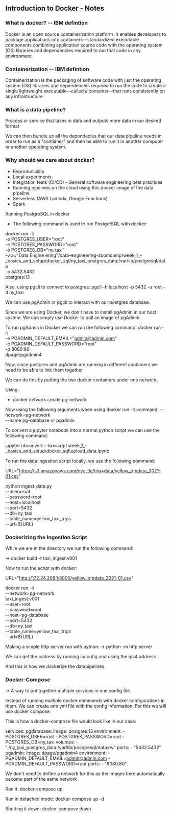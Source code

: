 ## Introduction to Docker - Notes

### What is docker? -- IBM defintion
Docker is an open source containerization platform. It enables developers to package applications into containers—standardized executable components combining application source code with the operating system (OS) libraries and dependencies required to run that code in any environment

### Containerization -- IBM defintion
Containerization is the packaging of software code with just the operating system (OS) libraries and dependencies required to run the code to create a single lightweight executable—called a container—that runs consistently on any infrastructure

### What is a data pipeline?
Process or service that takes in data and outputs more data in our desired format

We can then bundle up all the dependecies that our data pipeline needs in order to run as a "contianer" and then be able to run it in another computer or another operating system. 

### Why should we care about docker?
- Reproducibility
- Local experiments
- Integration tests (CI/CD) - General software engineering best practices
- Running pipelines on the cloud using this docker image of the data pipeline
- Serverless (AWS Lambda, Google Functions)
- Spark

Running PostgreSQL in docker
- The following command is used to run PostgreSQL with docker:

 docker run -it   
 -e POSTGRES_USER="root"   
 -e POSTGRES_PASSWORD="root"   
 -e POSTGRES_DB="ny_taxi"   
 -v a:/"Data Engine
ering"/data-engineering-zoomcamp/week_1_-_basics_and_setup/docker_sql/ny_taxi_postgres_data:/var/lib/postgresql/data   
-p 5432:5432   
postgres:13

Also, using pgcli to connect to postgres:
pgcli -h localhost -p 5432 -u root -d ny_taxi

We can use pgAdmin or pgcli to interact with our postgres database. 

Since we are using Docker, we don't have to install pgAdmin in our host system.
We can simply use Docker to pull an image of pgAdmin. 

To run pgAdmin in Docker we can run the following command:
docker run -it \
  -e PGADMIN_DEFAULT_EMAIL="admin@admin.com" \
  -e PGADMIN_DEFAULT_PASSWORD="root" \
  -p 8080:80 \
  dpage/pgadmin4

Now, since postgres and pgAdmin are running in different contianers
we need to be able to link them together

We can do this by putting the two docker containers under one network. 

Using:
- docker network create pg-network

Now using the following arguments when using docker run -it command:
--network=pg-network\
--name pg-database or pgadmin


To convert a jupyter notebook into a normal python script we can use the following command:

jupyter nbconvert --to=script week_1_-_basics_and_setup\docker_sql\upload_data.ipynb

To run the data ingestion script locally, we use the following command: 

URL="https://s3.amazonaws.com/nyc-tlc/trip+data/yellow_tripdata_2021-01.csv"

python ingest_data.py \
  --user=root \
  --password=root \
  --host=localhost \
  --port=5432 \
  --db=ny_taxi \
  --table_name=yellow_taxi_trips \
  --url=${URL}

### Dockerizing the Ingestion Script
While we are in the directory we run the following command:

-> docker build -t taxi_ingest:v001

Now to run the script with docker:

URL="http://172.24.208.1:8000/yellow_tripdata_2021-01.csv"

docker run -it \
  --network=pg-network \
  taxi_ingest:v001 \
    --user=root \
    --password=root \
    --host=pg-database \
    --port=5432 \
    --db=ny_taxi \
    --table_name=yellow_taxi_trips \
    --url=${URL}

Making a simple http server run with pytnon:
-> python -m http.server

We can get the address by running ipconfig and using the ipv4 address

And this is how we dockerize the datapipelines

### Docker-Compose

-> A way to put together multiple services in one config file. 

Instead of running multiple docker commands with docker configurations in them.
We can create one yml file with the config information. 
For this we will use docker compose. 

This is how a docker-compose file would look like in our case:

services:
  pgdatabase:
    image: postgres:13
    environment:
      - POSTGRES_USER=root
      - POSTGRES_PASSWORD=root
      - POSTGRES_DB=ny_taxi
    volumes:
      - "./ny_taxi_postgres_data:/var/lib/postgresql/data:rw"
    ports:
      - "5432:5432"
  pgadmin:
    image: dpage/pgadmin4
    environment:
      - PGADMIN_DEFAULT_EMAIL=admin@admin.com
      - PGADMIN_DEFAULT_PASSWORD=root
    ports:
      - "8080:80"

We don't need to define a network for this as the images here automatically become part of the same network

Run it:
docker-compose up

Run in detached mode:
docker-compose up -d

Shutting it down:
docker-compose down